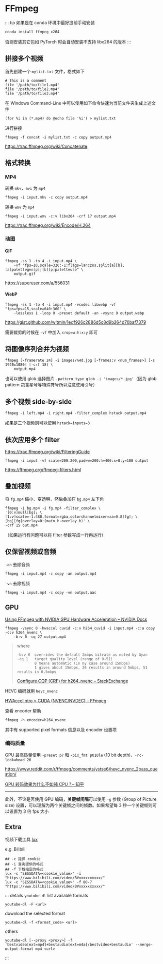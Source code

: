 # FFmpeg

::: tip
如果是在 conda 环境中最好提前手动安装

```bash
conda install ffmpeg x264
```

否则安装其它包如 PyTorch 时会自动安装不支持 libx264 的版本
:::

## 拼接多个视频

首先创建一个 `mylist.txt` 文件，格式如下

```plaintextc
# this is a comment
file '/path/to/file1.mp4'
file '/path/to/file2.mp4'
file '/path/to/file3.mp4'
```

在 Windows Command-Line 中可以使用如下命令快速为当前文件夹生成上述文件

```
(for %i in (*.mp4) do @echo file '%i') > mylist.txt
```

进行拼接

```shell
ffmpeg -f concat -i mylist.txt -c copy output.mp4
```

<https://trac.ffmpeg.org/wiki/Concatenate>

## 格式转换

### MP4

转换 `mkv`，`avi` 为 `mp4`

```shell
ffmpeg -i input.mkv -c copy output.mp4
```

转换 `wmv` 为 `mp4`

```shell
ffmpeg -i input.wmv -c:v libx264 -crf 17 output.mp4
```

<https://trac.ffmpeg.org/wiki/Encode/H.264>

### 动图

#### GIF

```shell
ffmpeg -ss 1 -to 4 -i input.mp4 \
    -vf "fps=10,scale=320:-1:flags=lanczos,split[a][b];[a]palettegen[p];[b][p]paletteuse" \
    output.gif
```

<https://superuser.com/a/556031>

#### WebP

```shell
ffmpeg -ss 1 -to 4 -i input.mp4 -vcodec libwebp -vf "fps=fps=15,scale=640:360" \
    -lossless 1 -loop 0 -preset default -an -vsync 0 output.webp
```

<https://gist.github.com/witmin/1edf926c2886d5c8d9b264d70baf7379>

需要裁剪的时候在 `-vf` 中加入 `crop=w:h:x:y` 即可

## 将图像序列合并为视频

```shelldoc
ffmpeg [-framerate 24] -i images/%4d.jpg [-frames:v <num_frames>] [-s 1920x1080] [-crf 18] \
    output.mp4
```

也可以使用 glob 选择图片 `-pattern_type glob -i 'images/*.jpg'`（因为 glob pattern 包含星号等特殊符号所以注意使用引号）

## 多个视频 side-by-side

```shell
ffmpeg -i left.mp4 -i right.mp4 -filter_complex hstack output.mp4
```

如果是三个视频则可以使用 `hstack=inputs=3`

## 依次应用多个 filter

<https://trac.ffmpeg.org/wiki/FilteringGuide>

```shell
ffmpeg -i input -vf scale=200:200,pad=w=200:h=400:x=0:y=100 output
```

<https://ffmpeg.org/ffmpeg-filters.html>

## 叠加视频

将 `fg.mp4` 缩小、变透明，然后叠加在 `bg.mp4` 左下角

```shell
ffmpeg -i bg.mp4 -i fg.mp4 -filter_complex \
'[0:v]null[bg]; \
[1:v]scale=-1:480,format=rgba,colorchannelmixer=aa=0.8[fg]; \
[bg][fg]overlay=0:(main_h-overlay_h)' \
-crf 15 out.mp4
```

（如果运行有问题可以将 filter 参数写成一行再运行）

## 仅保留视频或音频

`-an` 去除音频

```
ffmpeg -i input.mp4 -c copy -an output.mp4
```

`-vn` 去除视频

```
ffmpeg -i input.mp4 -c copy -vn output.aac
```

## GPU

[Using FFmpeg with NVIDIA GPU Hardware Acceleration – NVIDIA Docs](https://docs.nvidia.com/video-technologies/video-codec-sdk/12.0/ffmpeg-with-nvidia-gpu/index.html#quality-testing)

```shell
ffmpeg -vsync 0 -hwaccel cuvid -c:v h264_cuvid -i input.mp4 -c:a copy -c:v h264_nvenc \
    -b:v 0 -cq 27 output.mp4
```

> where
>
> ```
> -b:v 0  overrides the default 2mbps bitrate as noted by Gyan
> -cq 1   target quality level (range of 0-51)
>         0 means automatic (in my case around 15mbps)
>         1 gives about 15mbps, 26 results in around 5mbps, 51 results in 0.5mbps
> ```
>
> [Configure CQP (CRF) for h264_nvenc – StackExchange](https://video.stackexchange.com/a/30625)

HEVC 编码就用 `hevc_nvenc`

[HWAccelIntro > CUDA (NVENC/NVDEC) – FFmpeg](https://trac.ffmpeg.org/wiki/HWAccelIntro#CUDANVENCNVDEC)

查看 encoder 帮助

```shell
ffmpeg -h encoder=h264_nvenc
```

其中有 supported pixel formats 信息以及 encoder 设置项

### 编码质量

GPU 最高质量使用 `-preset p7` 和 `-pix_fmt p010le` (10 bit depth)，`-rc-lookahead 20`

<https://www.reddit.com/r/ffmpeg/comments/ystse6/hevc_nvenc_2pass_question/>

[GPU 转码效果为什么不如纯 CPU？– 知乎](https://www.zhihu.com/question/22501094)

---

此外，不论是否使用 GPU 编码，**关键帧间隔**可以使用 `-g` 参数 (Group of Picture size) 设置，可以理解为两个关键帧之间的帧数。如果希望每 3 秒一个关键帧则可以设置为 3 倍 fps 大小

## Extra

视频下载工具 [lux](https://github.com/iawia002/lux)

e.g. Bilibili

```shelldoc
## -c 提供 cookie
## -i 查询提供的格式
## -f 下载指定的格式
lux -c "SESSDATA=<cookie_value>" -i "https://www.bilibili.com/video/BVxxxxxxxxxx/"
lux -c "SESSDATA=<cookie_value>" -f 80-7 "https://www.bilibili.com/video/BVxxxxxxxxxx/"
```

::: details <code>youtube-dl</code>
list available formats

```shelldoc
youtube-dl -F <url>
```

download the selected format

```shelldoc
youtube-dl -f <format_code> <url>
```

others

```shelldoc
youtube-dl [--proxy <proxy>] -f 'bestvideo[ext=mp4]+bestaudio[ext=m4a]/bestvideo+bestaudio' --merge-output-format mp4 <url>
```
:::

